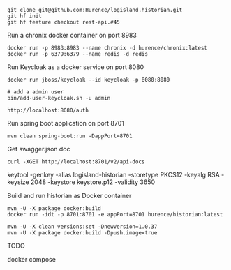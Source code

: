     git clone git@github.com:Hurence/logisland.historian.git
    git hf init
    git hf feature checkout rest-api.#45
    

Run a chronix docker container on port 8983

    docker run -p 8983:8983 --name chronix -d hurence/chronix:latest
    docker run -p 6379:6379 --name redis -d redis
    
Run Keycloak as a docker service on port 8080
    
    docker run jboss/keycloak --id keycloak -p 8080:8080

    # add a admin user
    bin/add-user-keycloak.sh -u admin
    
    http://localhost:8080/auth



Run spring boot application on port 8701
    
    mvn clean spring-boot:run -DappPort=8701


Get swagger.json doc

    curl -XGET http://localhost:8701/v2/api-docs




 keytool -genkey -alias logisland-historian -storetype PKCS12 -keyalg RSA -keysize 2048  -keystore keystore.p12 -validity 3650
 
 
 
Build and run historian as Docker container
 
    mvn -U -X package docker:build
    docker run -idt -p 8701:8701 -e appPort=8701 hurence/historian:latest

    mvn -U -X clean versions:set -DnewVersion=1.0.37
    mvn -U -X package docker:build -Dpush.image=true



TODO

docker compose